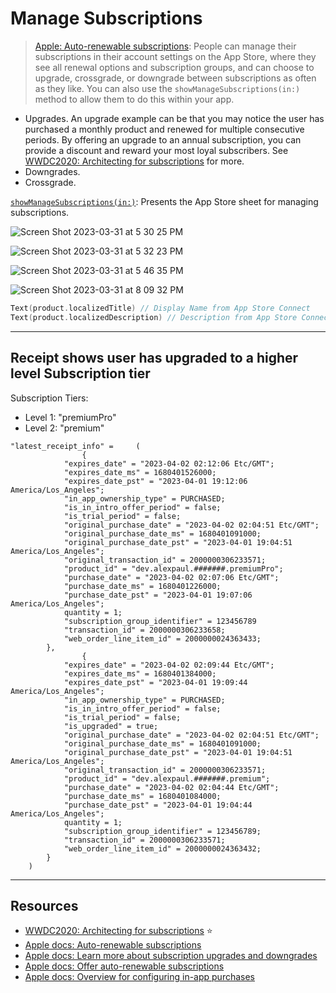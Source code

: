 # Manage Subscriptions 

> [Apple: Auto-renewable subscriptions](https://developer.apple.com/app-store/subscriptions/): People can manage their subscriptions in their account settings on the App Store, where they see all renewal options and subscription groups, and can choose to upgrade, crossgrade, or downgrade between subscriptions as often as they like. You can also use the `showManageSubscriptions(in:)` method to allow them to do this within your app. 

* Upgrades. An upgrade example can be that you may notice the user has purchased a monthly product and renewed for multiple consecutive periods. By offering an upgrade to an annual subscription, you can provide a discount and reward your most loyal subscribers. See [WWDC2020: Architecting for subscriptions](https://developer.apple.com/videos/play/wwdc2020/10671) for more.
* Downgrades.
* Crossgrade. 

[`showManageSubscriptions(in:)`](https://developer.apple.com/documentation/storekit/appstore/3803198-showmanagesubscriptions): Presents the App Store sheet for managing subscriptions.

![Screen Shot 2023-03-31 at 5 30 25 PM](https://user-images.githubusercontent.com/1819208/229236297-caf16c0b-bf43-4584-9fcc-85c8caa74d46.png)

![Screen Shot 2023-03-31 at 5 32 23 PM](https://user-images.githubusercontent.com/1819208/229236625-d578355f-79a5-4319-85b5-521f5cad5e39.png)

![Screen Shot 2023-03-31 at 5 46 35 PM](https://user-images.githubusercontent.com/1819208/229238775-b6f32341-7938-4aa8-8c9f-a2f8a9626319.png)

![Screen Shot 2023-03-31 at 8 09 32 PM](https://user-images.githubusercontent.com/1819208/229255055-8be72927-69f4-4765-9966-cac2d150dba6.png)

```swift
Text(product.localizedTitle) // Display Name from App Store Connect
Text(product.localizedDescription) // Description from App Store Connect
```

***

## Receipt shows user has upgraded to a higher level Subscription tier 

Subscription Tiers:   
* Level 1: "premiumPro"
* Level 2: "premium"

```
"latest_receipt_info" =     (
                {
            "expires_date" = "2023-04-02 02:12:06 Etc/GMT";
            "expires_date_ms" = 1680401526000;
            "expires_date_pst" = "2023-04-01 19:12:06 America/Los_Angeles";
            "in_app_ownership_type" = PURCHASED;
            "is_in_intro_offer_period" = false;
            "is_trial_period" = false;
            "original_purchase_date" = "2023-04-02 02:04:51 Etc/GMT";
            "original_purchase_date_ms" = 1680401091000;
            "original_purchase_date_pst" = "2023-04-01 19:04:51 America/Los_Angeles";
            "original_transaction_id" = 2000000306233571;
            "product_id" = "dev.alexpaul.#######.premiumPro";
            "purchase_date" = "2023-04-02 02:07:06 Etc/GMT";
            "purchase_date_ms" = 1680401226000;
            "purchase_date_pst" = "2023-04-01 19:07:06 America/Los_Angeles";
            quantity = 1;
            "subscription_group_identifier" = 123456789
            "transaction_id" = 2000000306233658;
            "web_order_line_item_id" = 2000000024363433;
        },
                {
            "expires_date" = "2023-04-02 02:09:44 Etc/GMT";
            "expires_date_ms" = 1680401384000;
            "expires_date_pst" = "2023-04-01 19:09:44 America/Los_Angeles";
            "in_app_ownership_type" = PURCHASED;
            "is_in_intro_offer_period" = false;
            "is_trial_period" = false;
            "is_upgraded" = true;
            "original_purchase_date" = "2023-04-02 02:04:51 Etc/GMT";
            "original_purchase_date_ms" = 1680401091000;
            "original_purchase_date_pst" = "2023-04-01 19:04:51 America/Los_Angeles";
            "original_transaction_id" = 2000000306233571;
            "product_id" = "dev.alexpaul.#######.premium";
            "purchase_date" = "2023-04-02 02:04:44 Etc/GMT";
            "purchase_date_ms" = 1680401084000;
            "purchase_date_pst" = "2023-04-01 19:04:44 America/Los_Angeles";
            quantity = 1;
            "subscription_group_identifier" = 123456789;
            "transaction_id" = 2000000306233571;
            "web_order_line_item_id" = 2000000024363432;
        }
    )
```

***

## Resources 

* [WWDC2020: Architecting for subscriptions](https://developer.apple.com/videos/play/wwdc2020/10671) ⭐️
* [Apple docs: Auto-renewable subscriptions](https://developer.apple.com/app-store/subscriptions/)
* [Apple docs: Learn more about subscription upgrades and downgrades](https://developer.apple.com/go/?id=subscriptions-overview)
* [Apple docs: Offer auto-renewable subscriptions](https://developer.apple.com/help/app-store-connect/manage-subscriptions/offer-auto-renewable-subscriptions)
* [Apple docs: Overview for configuring in-app purchases](https://developer.apple.com/help/app-store-connect/configure-in-app-purchase-settings/overview-for-configuring-in-app-purchases)
